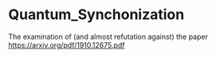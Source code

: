 # Quantum_Synchonization
The examination of (and almost refutation against) the paper https://arxiv.org/pdf/1910.12675.pdf
